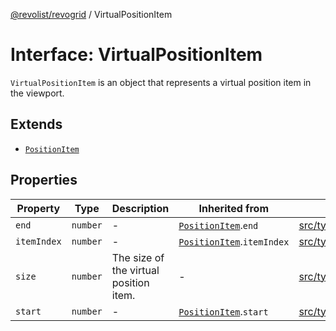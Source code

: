 [@revolist/revogrid](README.md) / VirtualPositionItem

# Interface: VirtualPositionItem

`VirtualPositionItem` is an object that represents a virtual position item
in the viewport.

## Extends

- [`PositionItem`](Interface.PositionItem.md)

## Properties

| Property | Type | Description | Inherited from | Defined in |
| ------ | ------ | ------ | ------ | ------ |
| `end` | `number` | - | [`PositionItem`](Interface.PositionItem.md).`end` | [src/types/interfaces.ts:586](https://github.com/revolist/revogrid/blob/13653d8ee505d63a363463d1b61354eec56320a1/src/types/interfaces.ts#L586) |
| `itemIndex` | `number` | - | [`PositionItem`](Interface.PositionItem.md).`itemIndex` | [src/types/interfaces.ts:584](https://github.com/revolist/revogrid/blob/13653d8ee505d63a363463d1b61354eec56320a1/src/types/interfaces.ts#L584) |
| `size` | `number` | The size of the virtual position item. | - | [src/types/interfaces.ts:563](https://github.com/revolist/revogrid/blob/13653d8ee505d63a363463d1b61354eec56320a1/src/types/interfaces.ts#L563) |
| `start` | `number` | - | [`PositionItem`](Interface.PositionItem.md).`start` | [src/types/interfaces.ts:585](https://github.com/revolist/revogrid/blob/13653d8ee505d63a363463d1b61354eec56320a1/src/types/interfaces.ts#L585) |
